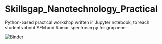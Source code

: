 # Skillsgap_Nanotechnology_Practical
Python-based practical workshop written in Jupyter notebook, to teach students about SEM and Raman spectroscopy for graphene. 

[![Binder](https://mybinder.org/badge_logo.svg)](https://mybinder.org/v2/gh/rm832/Skillsgap_Nanotechnology_Practical/main?labpath=Practical.ipynb)

